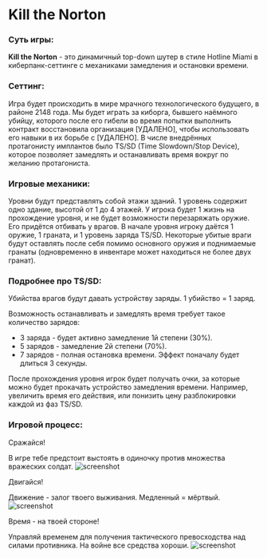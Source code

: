 # Kill the Norton

### Суть игры:

**Kill the Norton** - это динамичный top-down шутер в стиле Hotline Miami в киберпанк-сеттинге с механиками замедления и остановки времени. 

### Сеттинг:

Игра будет происходить в мире мрачного технологического будущего, в районе 2148 года. Мы будет играть за киборга, бывшего наёмного убийцу, которого после его гибели во время попытки выполнить контракт восстановила организация [УДАЛЕНО], чтобы использовать его навыки в их борьбе с [УДАЛЕНО]. В числе внедрённых протагонисту имплантов было TS/SD (Time Slowdown/Stop Device), которое позволяет замедлять и останавливать время вокруг по желанию протагониста.

### Игровые механики:

Уровни будут представлять собой этажи зданий. 1 уровень содержит одно здание, высотой от 1 до 4 этажей. У игрока будет 1 жизнь на прохождение уровня, и не будет возможности перезаряжать оружие. Его придётся отбивать у врагов. В начале уровня игроку даётся 1 оружие, 1 граната, и 1 уровень заряда TS/SD. Некоторые убитые враги будут оставлять после себя помимо основного оружия и поднимаемые гранаты (одновременно в инвентаре может находиться не более двух гранат).

### Подробнее про TS/SD:

Убийства врагов будут давать устройству заряды. 1 убийство = 1 заряд.

Возможность останавливать и замедлять время требует такое количество зарядов:
- 3 заряда - будет активно замедление 1й степени (30%).
- 5 зарядов - замедление 2й степени (70%).
- 7 зарядов - полная остановка времени. Эффект поначалу будет длиться 3 секунды.

После прохождения уровня игрок будет получать очки, за которые можно будет прокачать устройство замедления времени. Например, увеличить время его действия, или понизить цену разблокировки каждой из фаз TS/SD.

### Игровой процесс:

Сражайся!

В игре тебе предстоит выстоять в одиночку против множества вражеских солдат.
![screenshot](https://sun9-62.userapi.com/impg/bUNzClGcrcnmhhwhz6eP-lA96bJcFWGSgNd9SA/6GugMhlOvmA.jpg?size=996x897&quality=96&sign=84402bef1d4c8e55d763792fef3f15c5&type=album)


Двигайся!

Движение - залог твоего выживания. Медленный = мёртвый.
![screenshot](https://sun9-33.userapi.com/impg/7aQCxxI07_1g6nRaWW0cXA5PIHc-UM-eVkGr1g/-vgtqsdn9_c.jpg?size=1003x902&quality=96&sign=a961908b7af15d545ef9ad1d8c73f5da&type=album)


Время - на твоей стороне!

Управляй временем для получения тактического превосходства над силами противника. На войне все средства хороши.
![screenshot](https://psv4.userapi.com/c534536/u168148426/docs/d17/695f933bd108/ezgif-4-6229b959d5be.gif?extra=bJOOpl7Bmz1m37SuIfhGRtat3KnbkzwFvxUQ2h-qgBEuOBL2Dnr-ZXEf5yOC4-6YlI7drNjgz6lDHsFljCcvgcVQL3CAfQALZOJd1xzgDz6m5Nu-ZxwS_8XifEOqr6w9xkCeP-hILN81ilKTC4-ILdA)

